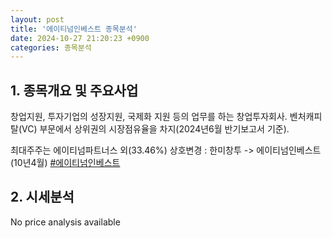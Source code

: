 ```yaml
---
layout: post
title: '에이티넘인베스트 종목분석'
date: 2024-10-27 21:20:23 +0900
categories: 종목분석
---
```


## 1. 종목개요 및 주요사업

창업지원, 투자기업의 성장지원, 국제화 지원 등의 업무를 하는 창업투자회사. 벤처캐피탈(VC) 부문에서 상위권의 시장점유율을 차지(2024년6월 반기보고서 기준).

최대주주는 에이티넘파트너스 외(33.46%) 상호변경 : 한미창투 -> 에이티넘인베스트(10년4월)
[#에이티넘인베스트](#)

## 2. 시세분석

No price analysis available

